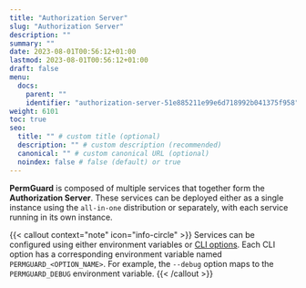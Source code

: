 ```yaml
---
title: "Authorization Server"
slug: "Authorization Server"
description: ""
summary: ""
date: 2023-08-01T00:56:12+01:00
lastmod: 2023-08-01T00:56:12+01:00
draft: false
menu:
  docs:
    parent: ""
    identifier: "authorization-server-51e885211e99e6d718992b041375f958"
weight: 6101
toc: true
seo:
  title: "" # custom title (optional)
  description: "" # custom description (recommended)
  canonical: "" # custom canonical URL (optional)
  noindex: false # false (default) or true
---
```


**PermGuard** is composed of multiple services that together form the **Authorization Server**. These services can be deployed either as a single instance using the `all-in-one` distribution or separately, with each service running in its own instance.

{{< callout context="note" icon="info-circle" >}}
Services can be configured using either environment variables or [CLI options](/docs/0.1/devops/authz-server/configuration-options/). Each CLI option has a corresponding environment variable named `PERMGUARD_<OPTION_NAME>`. For example, the `--debug` option maps to the `PERMGUARD_DEBUG` environment variable.
{{< /callout >}}
